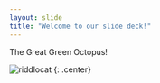 ```yaml
---
layout: slide
title: "Welcome to our slide deck!"
---
```


The Great Green Octopus!

![riddlocat](https://octodex.github.com/images/riddlocat.png)
{: .center}
